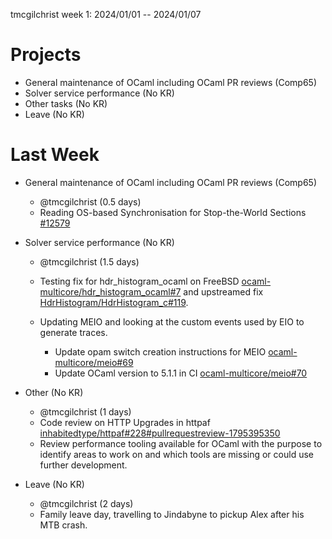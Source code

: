 tmcgilchrist week 1: 2024/01/01 -- 2024/01/07

# Projects

- General maintenance of OCaml including OCaml PR reviews (Comp65)
- Solver service performance (No KR)
- Other tasks (No KR)
- Leave (No KR)

# Last Week

- General maintenance of OCaml including OCaml PR reviews (Comp65)
  - @tmcgilchrist (0.5 days)
  - Reading OS-based Synchronisation for Stop-the-World Sections [#12579](https://github.com/ocaml/ocaml/pull/12579)

- Solver service performance (No KR)
  - @tmcgilchrist (1.5 days)
  - Testing fix for hdr_histogram_ocaml on FreeBSD [ocaml-multicore/hdr_histogram_ocaml#7](https://github.com/ocaml-multicore/hdr_histogram_ocaml/pull/7) and upstreamed fix [HdrHistogram/HdrHistogram_c#119](https://github.com/HdrHistogram/HdrHistogram_c/issues/119).

  - Updating MEIO and looking at the custom events used by EIO to generate traces.
    - Update opam switch creation instructions for MEIO [ocaml-multicore/meio#69](https://github.com/ocaml-multicore/meio/pull/69)
    - Update OCaml version to 5.1.1 in CI [ocaml-multicore/meio#70](https://github.com/ocaml-multicore/meio/pull/70)

- Other (No KR)
  - @tmcgilchrist (1 days)
  - Code review on HTTP Upgrades in httpaf [inhabitedtype/httpaf#228#pullrequestreview-1795395350](https://github.com/inhabitedtype/httpaf/pull/228)
  - Review performance tooling available for OCaml with the purpose to identify areas to work on and which tools are missing or could use further development.

- Leave (No KR)
  - @tmcgilchrist (2 days)
  - Family leave day, travelling to Jindabyne to pickup Alex after his MTB crash.